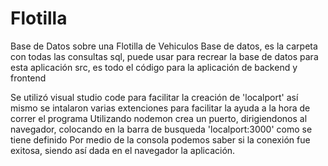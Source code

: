 # Flotilla
Base de Datos sobre una Flotilla de Vehiculos
Base de datos, es la carpeta con todas las consultas sql, puede usar para recrear la base de datos para esta aplicación
src, es todo el código para la aplicación de backend y frontend 

Se utilizó visual studio code para facilitar la creación de 'localport' así mismo se intalaron varias extenciones para facilitar la ayuda a la hora de correr el programa
Utilizando nodemon crea un puerto, dirigiendonos al navegador, colocando en la barra de busqueda 'localport:3000' como se tiene definido
Por medio de la consola podemos saber si la conexión fue exitosa, siendo así dada en el navegador la aplicación.

